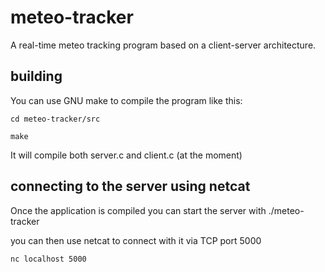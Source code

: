 # meteo-tracker

A real-time meteo tracking program based on a client-server architecture.

## building

You can use GNU make to compile the program like this:

```cd meteo-tracker/src```

```make```

It will compile both server.c and client.c (at the moment)

## connecting to the server using netcat

Once the application is compiled you can start the server with ./meteo-tracker

you can then use netcat to connect with it via TCP port 5000

```nc localhost 5000```
